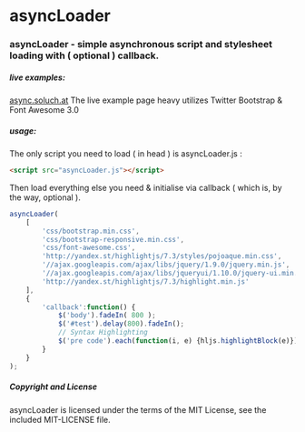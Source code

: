 # asyncLoader

### asyncLoader - simple asynchronous script and stylesheet loading with ( optional ) callback.


##### live examples:
[async.soluch.at](http://async.soluch.at/)
The live example page heavy utilizes Twitter Bootstrap & Font Awesome 3.0

##### usage:

The only script you need to load ( in head ) is asyncLoader.js :
```html
<script src="asyncLoader.js"></script>
```

Then load everything else you need & initialise via callback ( which is, by the way, optional ).
```javascript
asyncLoader(
    [
        'css/bootstrap.min.css',
        'css/bootstrap-responsive.min.css',
        'css/font-awesome.css',
        'http://yandex.st/highlightjs/7.3/styles/pojoaque.min.css',
        '//ajax.googleapis.com/ajax/libs/jquery/1.9.0/jquery.min.js',
        '//ajax.googleapis.com/ajax/libs/jqueryui/1.10.0/jquery-ui.min.js',
        'http://yandex.st/highlightjs/7.3/highlight.min.js'
    ],
    {
        'callback':function() {
            $('body').fadeIn( 800 );
            $('#test').delay(800).fadeIn();
            // Syntax Highlighting
            $('pre code').each(function(i, e) {hljs.highlightBlock(e)});
        }
    }
);
```
##### Copyright and License
asyncLoader is licensed under the terms of the MIT License, see the included MIT-LICENSE file.
